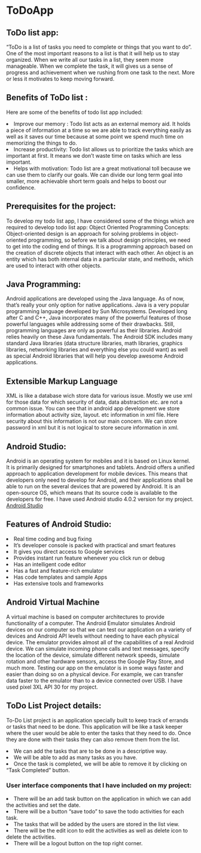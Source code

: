 # ToDoApp
## ToDo list app:
“ToDo is a list of tasks you need to complete or things that you want to do”. One of the most important reasons to a list is that it will help us to stay organized. When we write all our tasks in a list, they seem more manageable. When we complete the task, it will gives us a sense of progress and achievement when we rushing from one task to the next. More or less it motivates to keep moving forward.

## Benefits of ToDo list :
Here are some of the benefits of todo list app included:
<li>Improve our memory : 
Todo list acts as an external memory aid. It holds a piece of information at a time so we are able to track everything easily as well as it saves our time because at some point we spend much time on memorizing the things to do.</li>
<li>Increase productivity: 
Todo list allows us to prioritize the tasks which are important at first. It means we don’t waste time on tasks which are less important. </li>
<li>Helps with motivation:
Todo list are a great motivational toll because we can use them to clarify our goals. We can divide our long term goal into smaller, more achievable short term goals and helps to boost our confidence.</li>

## Prerequisites for the project:
To develop my todo list app, I have considered some of the things which are required to develop todo list app:
Object Oriented Programming Concepts:
Object-oriented design is an approach for solving problems in object-oriented programming, so before we talk about design principles, we need to get into the coding end of things. It is a programming approach based on the creation of discrete objects that interact with each other. An object is an entity which has both internal data in a particular state, and methods, which are used to interact with other objects.

## Java Programming:
Android applications are developed using the Java language. As of now, that’s really your only option for native applications. Java is a very popular programming language developed by Sun Microsystems. Developed long after C and C++, Java incorporates many of the powerful features of those powerful languages while addressing some of their drawbacks. Still, programming languages are only as powerful as their libraries. Android relies heavily on these Java fundamentals. The Android SDK includes many standard Java libraries (data structure libraries, math libraries, graphics libraries, networking libraries and everything else you could want) as well as special Android libraries that will help you develop awesome Android applications.

## Extensible Markup Language
XML is like a database wich store data for various issue. Mostly we use xml for those data for which security of data, data abstraction etc. are not a common issue.
You can see that in android app development we store information about activity size, layout. etc information in xml file. Here security about this information is not our main concern. We can store password in xml but it is not logical to store secure information in xml.

## Android Studio:
Android is an operating system for mobiles and it is based on Linux kernel. It is primarily designed for smartphones and tablets. Android offers a unified approach to application development for mobile devices. This means that developers only need to develop for Android, and their applications shall be able to run on the several devices that are powered by Android. It is an open-source OS, which means that its source code is available to the developers for free. I have used Android studio 4.0.2 version for my project.
[Android Studio](https://developer.android.com/studio/?gclid=Cj0KCQjw8fr7BRDSARIsAK0Qqr55W4Tb2gm-gcLCQ4ZgX-UD6y8B_HqrucGKaBmmCOhMhCLAG4-zqeUaAtHmEALw_wcB&gclsrc=aw.ds)

## Features of Android Studio:
<li>Real time coding and bug fixing</li>
<li>It’s developer console is packed with practical and smart features</li>
<li>It gives you direct access to Google services</li>
<li>Provides instant run feature whenever you click run or debug</li>
<li>Has an intelligent code editor</li>
<li>Has a fast and feature-rich emulator</li>
<li>Has code templates and sample Apps</li>
<li>Has extensive tools and frameworks</li>

## Android Virtual Machine
A virtual machine is based on computer architectures to provide functionality of a computer.
The Android Emulator simulates Android devices on our computer so that we can test our application on a variety of devices and Android API levels without needing to have each physical device. The emulator provides almost all of the capabilities of a real Android device. We can simulate incoming phone calls and text messages, specify the location of the device, simulate different network speeds, simulate rotation and other hardware sensors, access the Google Play Store, and much more. Testing our app on the emulator is in some ways faster and easier than doing so on a physical device. For example, we can transfer data faster to the emulator than to a device connected over USB. I have used pixel 3XL API 30 for my project.

## ToDo List Project details:
To-Do List project is an application specially built to keep track of errands or tasks that need to be done. This application will be like a task keeper where the user would be able to enter the tasks that they need to do. Once they are done with their tasks they can also remove them from the list.
<li>We can add the tasks that are to be done in a descriptive way.</li>
<li>We will be able to add as many tasks as you have.</li>
<li>Once the task is completed, we will be able to remove it by clicking on “Task Completed” button.

### User interface components that I have included on my project:
<li>There will be an add task button on the application in which we can add the activities and set the date.</li>
<li>There will be a button “save todo” to save the todo activities for each task.</li>
<li>The tasks that will be added by the users are stored in the list view.</li>
<li>There will be the edit icon to edit the activities as well as delete icon to delete the activities.</li>
<li>There will be a logout button on the top right corner.</li>
